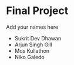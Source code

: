 # Final Project

Add your names here
* Sukrit Dev Dhawan
* Arjun Singh Gill
* Mos Kullathon
* Niko Galedo
